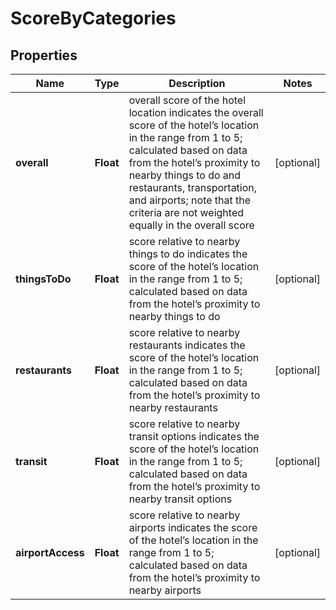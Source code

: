 

# ScoreByCategories


## Properties

| Name | Type | Description | Notes |
|------------ | ------------- | ------------- | -------------|
|**overall** | **Float** | overall score of the hotel location indicates the overall score of the hotel’s location in the range from 1 to 5; calculated based on data from the hotel’s proximity to nearby things to do and restaurants, transportation, and airports; note that the criteria are not weighted equally in the overall score |  [optional] |
|**thingsToDo** | **Float** | score relative to nearby things to do indicates the score of the hotel’s location in the range from 1 to 5; calculated based on data from the hotel’s proximity to nearby things to do |  [optional] |
|**restaurants** | **Float** | score relative to nearby restaurants indicates the score of the hotel’s location in the range from 1 to 5; calculated based on data from the hotel’s proximity to nearby restaurants |  [optional] |
|**transit** | **Float** | score relative to nearby transit options indicates the score of the hotel’s location in the range from 1 to 5; calculated based on data from the hotel’s proximity to nearby transit options |  [optional] |
|**airportAccess** | **Float** | score relative to nearby airports indicates the score of the hotel’s location in the range from 1 to 5; calculated based on data from the hotel’s proximity to nearby airports |  [optional] |



